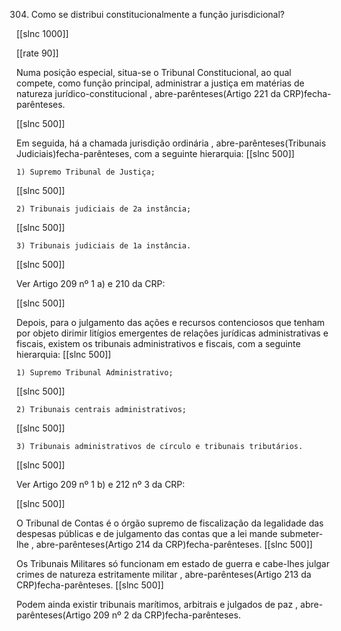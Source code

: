 304. Como se distribui constitucionalmente a função jurisdicional?

[[slnc 1000]]

[[rate 90]]


Numa posição especial, situa-se o Tribunal Constitucional, ao qual compete, como função principal, administrar a justiça em matérias de natureza jurídico-constitucional , abre-parênteses(Artigo 221 da CRP)fecha-parênteses.

[[slnc 500]]

Em seguida, há a chamada jurisdição ordinária , abre-parênteses(Tribunais Judiciais)fecha-parênteses, com a seguinte hierarquia:
[[slnc 500]]

    1) Supremo Tribunal de Justiça;
[[slnc 500]]

    2) Tribunais judiciais de 2a instância;
[[slnc 500]]

    3) Tribunais judiciais de 1a instância.
[[slnc 500]]

Ver Artigo 209 nº 1 a) e 210 da CRP:


[[slnc 500]]


Depois, para o julgamento das ações e recursos contenciosos que tenham por objeto dirimir litígios emergentes de relações jurídicas administrativas e fiscais, existem os tribunais administrativos e fiscais, com a seguinte hierarquia:
[[slnc 500]]

    1) Supremo Tribunal Administrativo;
[[slnc 500]]

    2) Tribunais centrais administrativos;
[[slnc 500]]

    3) Tribunais administrativos de círculo e tribunais tributários.
[[slnc 500]]

Ver Artigo 209 nº 1 b) e 212 nº 3 da CRP:

[[slnc 500]]


O Tribunal de Contas é o órgão supremo de fiscalização da legalidade das despesas públicas e de julgamento das contas que a lei mande submeter-lhe , abre-parênteses(Artigo 214 da CRP)fecha-parênteses.
[[slnc 500]]


Os Tribunais Militares só funcionam em estado de guerra e cabe-lhes julgar crimes de natureza estritamente militar , abre-parênteses(Artigo 213 da CRP)fecha-parênteses.
[[slnc 500]]

Podem ainda existir tribunais marítimos, arbitrais e julgados de paz , abre-parênteses(Artigo 209 nº 2 da CRP)fecha-parênteses.
